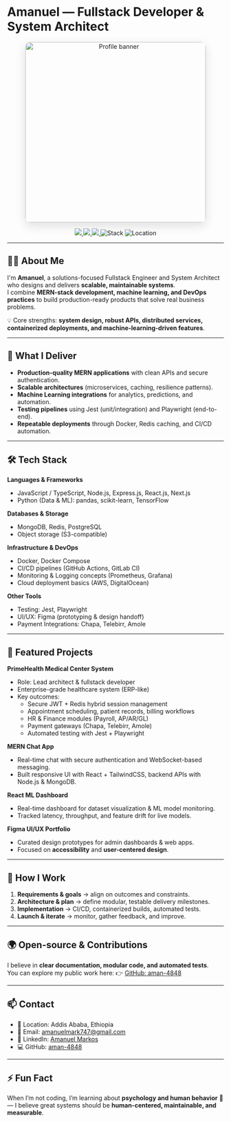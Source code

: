 # Amanuel — Fullstack Developer & System Architect

<p align="center">
  <img src="./assets/profile-banner.jpg" alt="Profile banner" width="420" style="border-radius:12px; box-shadow:0 8px 24px rgba(0,0,0,0.12)"/>
</p>

<p align="center">
  <a href="https://github.com/aman-4848" alt="GitHub">
    <img src="https://img.shields.io/badge/GitHub-aman--4848-181717?logo=github&logoColor=white" />
  </a>
  <a href="https://www.linkedin.com/in/amanuel-markos" alt="LinkedIn">
    <img src="https://img.shields.io/badge/LinkedIn-amanuel--markos-0A66C2?logo=linkedin&logoColor=white" />
  </a>
  <a href="mailto:amanuelmark747@gmail.com" alt="Email">
    <img src="https://img.shields.io/badge/Email-amanuelmark747%40gmail.com-D14836?logo=gmail&logoColor=white" />
  </a>
  <img src="https://img.shields.io/badge/Stack-MERN%20%2B%20ML%20%2B%20DevOps-blue?style=flat-square" alt="Stack"/>
  <img src="https://img.shields.io/badge/Location-Addis%20Ababa%2C%20Ethiopia-green?style=flat-square" alt="Location"/>
</p>

---

## 👨‍💻 About Me
I'm **Amanuel**, a solutions-focused Fullstack Engineer and System Architect who designs and delivers **scalable, maintainable systems**.  
I combine **MERN-stack development, machine learning, and DevOps practices** to build production-ready products that solve real business problems.  

💡 Core strengths: **system design, robust APIs, distributed services, containerized deployments, and machine-learning-driven features**.

---

## 🚀 What I Deliver
- **Production-quality MERN applications** with clean APIs and secure authentication.  
- **Scalable architectures** (microservices, caching, resilience patterns).  
- **Machine Learning integrations** for analytics, predictions, and automation.  
- **Testing pipelines** using Jest (unit/integration) and Playwright (end-to-end).  
- **Repeatable deployments** through Docker, Redis caching, and CI/CD automation.  

---

## 🛠 Tech Stack

**Languages & Frameworks**  
- JavaScript / TypeScript, Node.js, Express.js, React.js, Next.js  
- Python (Data & ML): pandas, scikit-learn, TensorFlow  

**Databases & Storage**  
- MongoDB, Redis, PostgreSQL  
- Object storage (S3-compatible)  

**Infrastructure & DevOps**  
- Docker, Docker Compose  
- CI/CD pipelines (GitHub Actions, GitLab CI)  
- Monitoring & Logging concepts (Prometheus, Grafana)  
- Cloud deployment basics (AWS, DigitalOcean)  

**Other Tools**  
- Testing: Jest, Playwright  
- UI/UX: Figma (prototyping & design handoff)  
- Payment Integrations: Chapa, Telebirr, Amole  

---

## 🌟 Featured Projects

**PrimeHealth Medical Center System**  
- Role: Lead architect & fullstack developer  
- Enterprise-grade healthcare system (ERP-like)  
- Key outcomes:  
  - Secure JWT + Redis hybrid session management  
  - Appointment scheduling, patient records, billing workflows  
  - HR & Finance modules (Payroll, AP/AR/GL)  
  - Payment gateways (Chapa, Telebirr, Amole)  
  - Automated testing with Jest + Playwright  

**MERN Chat App**  
- Real-time chat with secure authentication and WebSocket-based messaging.  
- Built responsive UI with React + TailwindCSS, backend APIs with Node.js & MongoDB.  

**React ML Dashboard**  
- Real-time dashboard for dataset visualization & ML model monitoring.  
- Tracked latency, throughput, and feature drift for live models.  

**Figma UI/UX Portfolio**  
- Curated design prototypes for admin dashboards & web apps.  
- Focused on **accessibility** and **user-centered design**.  

---

## 🔧 How I Work
1. **Requirements & goals** → align on outcomes and constraints.  
2. **Architecture & plan** → define modular, testable delivery milestones.  
3. **Implementation** → CI/CD, containerized builds, automated tests.  
4. **Launch & iterate** → monitor, gather feedback, and improve.  

---

## 🌍 Open-source & Contributions
I believe in **clear documentation, modular code, and automated tests**.  
You can explore my public work here: 👉 [GitHub: aman-4848](https://github.com/aman-4848)  

---

## 📫 Contact
- 📍 Location: Addis Ababa, Ethiopia  
- 📧 Email: [amanuelmark747@gmail.com](mailto:amanuelmark747@gmail.com)  
- 🔗 LinkedIn: [Amanuel Markos](https://www.linkedin.com/in/amanuel-markos)  
- 💻 GitHub: [aman-4848](https://github.com/aman-4848)  

---

## ⚡ Fun Fact
When I’m not coding, I’m learning about **psychology and human behavior** 🧠 — I believe great systems should be **human-centered, maintainable, and measurable**.  
